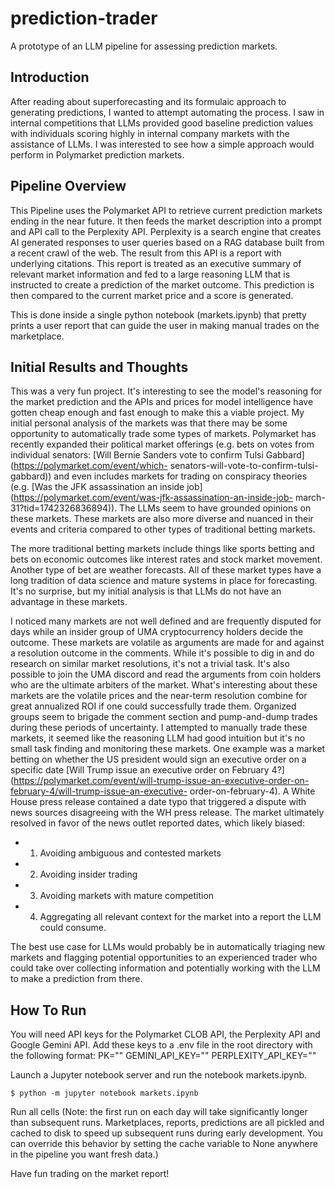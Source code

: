 # prediction-trader
A prototype of an LLM pipeline for assessing prediction markets.

## Introduction
After reading about superforecasting and its formulaic approach to generating predictions, I wanted to attempt 
automating the process. I saw in internal competitions that LLMs provided good baseline prediction values with 
individuals scoring highly in internal company markets with the assistance of LLMs. I was interested to see how 
a simple approach would perform in Polymarket prediction markets.

## Pipeline Overview
This Pipeline uses the Polymarket API to retrieve current prediction markets ending in the near future. It then 
feeds the market description into a prompt and API call to the Perplexity API. Perplexity is a search engine 
that creates AI generated responses to user queries based on a RAG database built from a recent crawl of the web. 
The result from this API is a report with underlying citations. This report is treated as an executive summary 
of relevant market information and fed to a large reasoning LLM that is instructed to create a prediction of 
the market outcome. This prediction is then compared to the current market price and a score is generated.

This is done inside a single python notebook (markets.ipynb) that pretty prints a user report that can guide 
the user in making manual trades on the marketplace.

## Initial Results and Thoughts
This was a very fun project. It's interesting to see the model's reasoning for the market prediction and the 
APIs and prices for model intelligence have gotten cheap enough and fast enough to make this a viable project. 
My initial personal analysis of the markets was that there may be some opportunity to automatically trade some 
types of markets. Polymarket has recently expanded their political market offerings (e.g. bets on votes from 
individual senators: [Will Bernie Sanders vote to confirm Tulsi Gabbard](https://polymarket.com/event/which-
senators-will-vote-to-confirm-tulsi-gabbard)) and even includes markets for trading on conspiracy theories 
(e.g. [Was the JFK assassination an inside job](https://polymarket.com/event/was-jfk-assassination-an-inside-job-
march-31?tid=1742326836894)). The LLMs seem to have grounded opinions on these markets. These markets are also 
more diverse and nuanced in their events and criteria compared to other types of traditional betting markets.

The more traditional betting markets include things like sports betting and bets on economic outcomes like 
interest rates and stock market movement. Another type of bet are weather forecasts. All of these market types 
have a long tradition of data science and mature systems in place for forecasting. It's no surprise, but my
initial analysis is that LLMs do not have an advantage in these markets.

I noticed many markets are not well defined and are frequently disputed for days while an insider group of UMA 
cryptocurrency holders decide the outcome. These markets are volatile as arguments are made for and against a 
resolution outcome in the comments. While it's possible to dig in and do research on similar market 
resolutions, it's not a trivial task. It's also possible to join the UMA discord and read the arguments from 
coin holders who are the ultimate arbiters of the market. What's interesting about these markets are the 
volatile prices and the near-term resolution combine for great annualized ROI if one could successfully trade 
them. Organized groups seem to brigade the comment section and pump-and-dump trades during these periods of 
uncertainty. I attempted to manually trade these markets, it seemed like the reasoning LLM had good intuition 
but it's no small task finding and monitoring these markets. One example was a market betting on whether the US 
president would sign an executive order on a specific date [Will Trump issue an executive order on February 4?]
(https://polymarket.com/event/will-trump-issue-an-executive-order-on-february-4/will-trump-issue-an-executive-
order-on-february-4). A White House press release contained a date typo that triggered a dispute with news 
sources disagreeing with the WH press release. The market ultimately resolved in favor of the news outlet 
reported dates, which likely biased:
 * 1) Avoiding ambiguous and contested markets
 * 2) Avoiding insider trading
 * 3) Avoiding markets with mature competition
 * 4) Aggregating all relevant context for the market into a report the LLM could consume.

The best use case for LLMs would probably be in automatically triaging new markets and flagging potential 
opportunities to an experienced trader who could take over collecting information and potentially working with 
the LLM to make a prediction from there.

## How To Run
You will need API keys for the Polymarket CLOB API, the Perplexity API and Google Gemini API. Add these keys 
to a .env file in the root directory with the following format:
PK=""
GEMINI_API_KEY=""
PERPLEXITY_API_KEY=""

Launch a Jupyter notebook server and run the notebook markets.ipynb.
```
$ python -m jupyter notebook markets.ipynb 
```

Run all cells (Note: the first run on each day will take significantly longer than subsequent runs. 
Marketplaces, reports, predictions are all pickled and cached to disk to speed up subsequent runs during early 
development. You can override this behavior by setting the cache variable to None anywhere in the pipeline you 
want fresh data.)

Have fun trading on the market report!